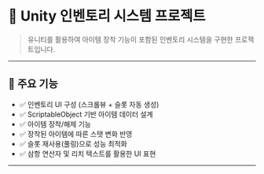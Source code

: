 # 🧱 Unity 인벤토리 시스템 프로젝트

> 유니티를 활용하여 아이템 장착 기능이 포함된 인벤토리 시스템을 구현한 프로젝트입니다.

---

## 📌 주요 기능

- ✅ 인벤토리 UI 구성 (스크롤뷰 + 슬롯 자동 생성)
- ✅ ScriptableObject 기반 아이템 데이터 설계
- ✅ 아이템 장착/해제 기능
- ✅ 장착된 아이템에 따른 스탯 변화 반영
- ✅ 슬롯 재사용(풀링)으로 성능 최적화
- ✅ 삼항 연산자 및 리치 텍스트를 활용한 UI 표현

---
